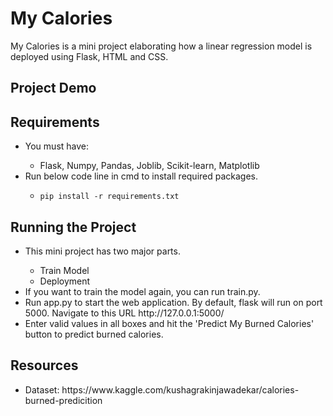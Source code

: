<h1>My Calories</h1>
<p>My Calories is a mini project elaborating how a linear regression model is deployed using Flask, HTML and CSS.</p>

<h2>Project Demo</h2>
<!-- <p style="text-align: center;"><img src="https://github.com/saputhebeast/my-calaries/blob/main/demo/demo.gif" width="1024" height="640" /></p> -->

<h2>Requirements</h2>
<ul>
  <li>You must have: </li>
  <ul>
    <li>Flask, Numpy, Pandas, Joblib, Scikit-learn, Matplotlib</li>
  </ul>
  <li>Run below code line in cmd to install required packages.</li>
  <ul><li><code>pip install -r requirements.txt</code></li></ul>
</ul>

<h2>Running the Project</h2>
<ul>
  <li>This mini project has two major parts.</li>
  <ul>
    <li>Train Model</li>
    <li>Deployment</li>
  </ul>
  <li>If you want to train the model again, you can run train.py.</li>
  <li>Run app.py to start the web application. By default, flask will run on port 5000. Navigate to this URL http://127.0.0.1:5000/</li>
  <li>Enter valid values in all boxes and hit the 'Predict My Burned Calories' button to predict burned calories.</li>
</ul>

<h2>Resources</h2>
<ul><li>Dataset: https://www.kaggle.com/kushagrakinjawadekar/calories-burned-predicition</li><ul>

